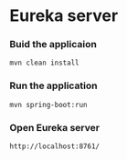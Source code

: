 # Eureka server

### Buid the applicaion
```
mvn clean install
```

### Run the application
```
mvn spring-boot:run
```
### Open Eureka server

```
http://localhost:8761/
```